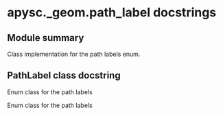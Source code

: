 # apysc._geom.path_label docstrings

## Module summary

Class implementation for the path labels enum.

## PathLabel class docstring

Enum class for the path labels

Enum class for the path labels
